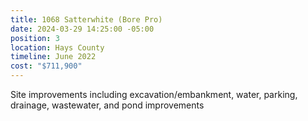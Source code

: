 ```yaml
---
title: 1068 Satterwhite (Bore Pro)
date: 2024-03-29 14:25:00 -05:00
position: 3
location: Hays County
timeline: June 2022
cost: "$711,900"
---
```


Site improvements including excavation/embankment, water, parking, drainage, wastewater, and pond improvements